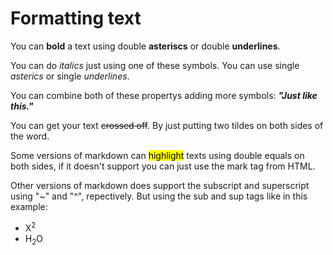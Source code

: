 # Formatting text

You can **bold** a text using double **asteriscs** or double __underlines__.

You can do _italics_ just using one of these symbols. You can use single *asterics* or single _underlines_.

You can combine both of these propertys adding more symbols: **_"Just like this."_**

You can get your text ~~crossed off~~. By just putting two tildes on both sides of the word.

Some versions of markdown can <mark>highlight</mark> texts using double equals on both sides, if it doesn't support you can just use the mark tag from HTML.

Other versions of markdown does support the subscript and superscript using "~" and "^", repectively. But using the sub and sup tags like in this example: 
  - X<sup>2</sup>
  - H<sub>2</sub>O
